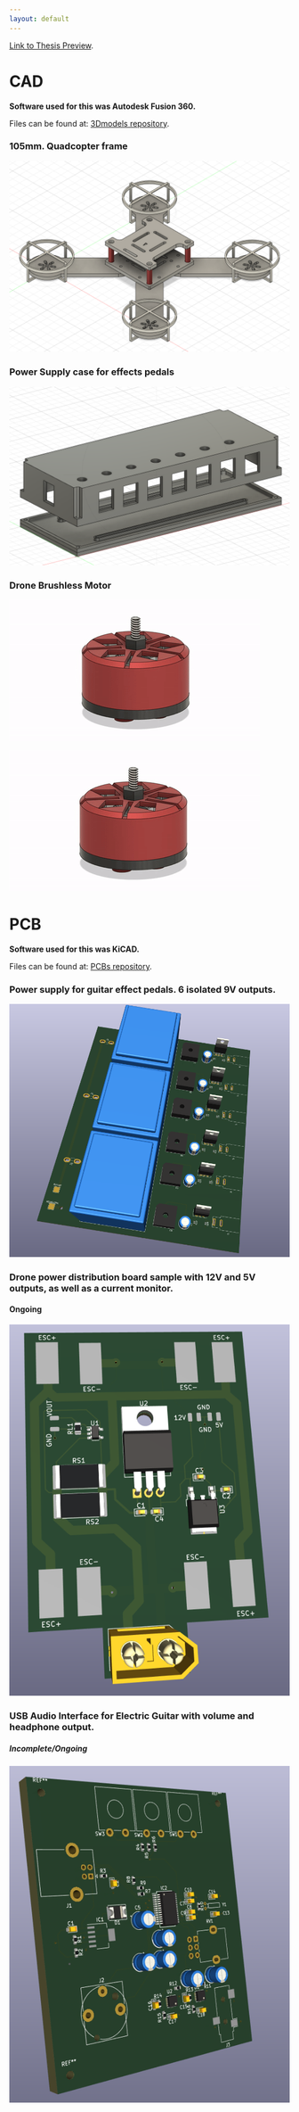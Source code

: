 ```yaml
---
layout: default
---
```

[Link to Thesis Preview](./EEGpreview.html).

# CAD

**Software used for this was Autodesk Fusion 360.**

Files can be found at: [3Dmodels repository](https://github.com/mffellay/3Dmodels).

### 105mm. Quadcopter frame

<img src="https://raw.githubusercontent.com/mffellay/3Dmodels/main/Drone105mm/drone.png" alt="drone">

### Power Supply case for effects pedals

<img src="https://raw.githubusercontent.com/mffellay/3Dmodels/main/Power%20Supply%20case/casepsu.png" alt="casepsu">


### Drone Brushless Motor

![](https://raw.githubusercontent.com/mffellay/3Dmodels/main/0802%20motor/expldmotor.gif)

![](https://raw.githubusercontent.com/mffellay/3Dmodels/main/0802%20motor/rotation-motor.gif)

# PCB

**Software used for this was KiCAD.**

Files can be found at: [PCBs repository](https://github.com/mffellay/PCBs).

### Power supply for guitar effect pedals. 6 isolated 9V outputs.

<img src="https://raw.githubusercontent.com/mffellay/PCBs/main/PowerSupply/powersupply3d.png" alt="powersupply3d">

### Drone power distribution board sample with 12V and 5V outputs, as well as a current monitor.

#### Ongoing ####

<img src="https://raw.githubusercontent.com/mffellay/PCBs/main/pdb/dronepcb3d.png">

### USB Audio Interface for Electric Guitar with volume and headphone output.

##### _Incomplete/Ongoing_

<img src="https://raw.githubusercontent.com/mffellay/PCBs/main/USBAudioInterface/audiointerface3d.png" alt="audiointerface3d" />

